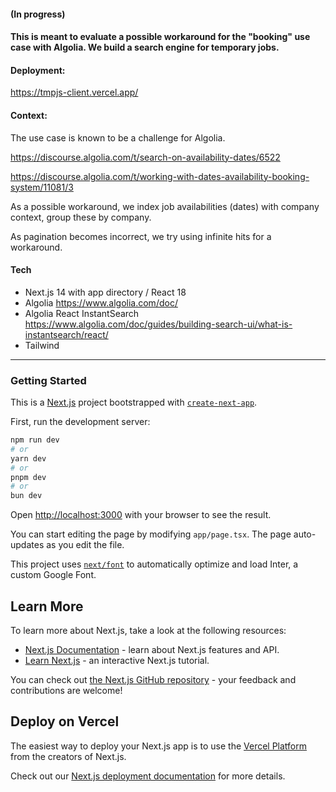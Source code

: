 #### (In progress)
#### This is meant to evaluate a possible workaround for the "booking" use case with Algolia. We build a search engine for temporary jobs.

#### Deployment:
https://tmpjs-client.vercel.app/

#### Context:  

The use case is known to be a challenge for Algolia.

https://discourse.algolia.com/t/search-on-availability-dates/6522  

https://discourse.algolia.com/t/working-with-dates-availability-booking-system/11081/3

As a possible workaround, we index job availabilities (dates) with company context,
group these by company.

As pagination becomes incorrect, we try using infinite hits for a workaround.

#### Tech
* Next.js 14 with app directory / React 18
* Algolia https://www.algolia.com/doc/
* Algolia React InstantSearch https://www.algolia.com/doc/guides/building-search-ui/what-is-instantsearch/react/
* Tailwind

***

### Getting Started

This is a [Next.js](https://nextjs.org/) project bootstrapped with [`create-next-app`](https://github.com/vercel/next.js/tree/canary/packages/create-next-app).


First, run the development server:

```bash
npm run dev
# or
yarn dev
# or
pnpm dev
# or
bun dev
```

Open [http://localhost:3000](http://localhost:3000) with your browser to see the result.

You can start editing the page by modifying `app/page.tsx`. The page auto-updates as you edit the file.

This project uses [`next/font`](https://nextjs.org/docs/basic-features/font-optimization) to automatically optimize and load Inter, a custom Google Font.

## Learn More

To learn more about Next.js, take a look at the following resources:

- [Next.js Documentation](https://nextjs.org/docs) - learn about Next.js features and API.
- [Learn Next.js](https://nextjs.org/learn) - an interactive Next.js tutorial.

You can check out [the Next.js GitHub repository](https://github.com/vercel/next.js/) - your feedback and contributions are welcome!

## Deploy on Vercel

The easiest way to deploy your Next.js app is to use the [Vercel Platform](https://vercel.com/new?utm_medium=default-template&filter=next.js&utm_source=create-next-app&utm_campaign=create-next-app-readme) from the creators of Next.js.

Check out our [Next.js deployment documentation](https://nextjs.org/docs/deployment) for more details.
